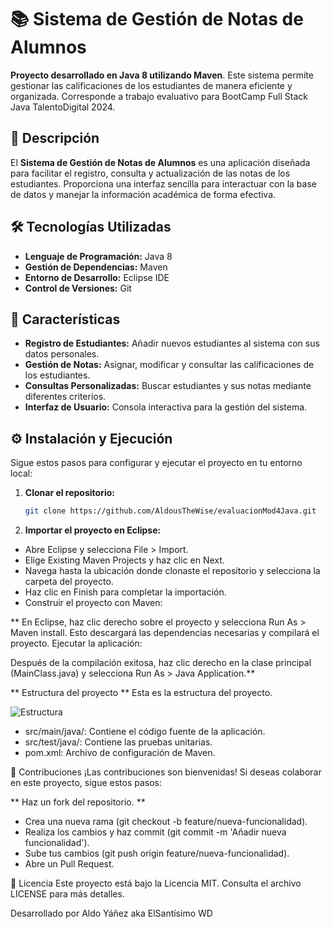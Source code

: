 # 📚 Sistema de Gestión de Notas de Alumnos

**Proyecto desarrollado en Java 8 utilizando Maven**. Este sistema permite gestionar las calificaciones de los estudiantes de manera eficiente y organizada. Corresponde a trabajo evaluativo para BootCamp Full Stack Java TalentoDigital 2024.

## 📄 Descripción

El **Sistema de Gestión de Notas de Alumnos** es una aplicación diseñada para facilitar el registro, consulta y actualización de las notas de los estudiantes. Proporciona una interfaz sencilla para interactuar con la base de datos y manejar la información académica de forma efectiva.

## 🛠️ Tecnologías Utilizadas

- **Lenguaje de Programación:** Java 8
- **Gestión de Dependencias:** Maven
- **Entorno de Desarrollo:** Eclipse IDE
- **Control de Versiones:** Git

## 🚀 Características

- **Registro de Estudiantes:** Añadir nuevos estudiantes al sistema con sus datos personales.
- **Gestión de Notas:** Asignar, modificar y consultar las calificaciones de los estudiantes.
- **Consultas Personalizadas:** Buscar estudiantes y sus notas mediante diferentes criterios.
- **Interfaz de Usuario:** Consola interactiva para la gestión del sistema.

## ⚙️ Instalación y Ejecución

Sigue estos pasos para configurar y ejecutar el proyecto en tu entorno local:

1. **Clonar el repositorio:**
   ```bash
   git clone https://github.com/AldousTheWise/evaluacionMod4Java.git
2. **Importar el proyecto en Eclipse:**

- Abre Eclipse y selecciona File > Import.
- Elige Existing Maven Projects y haz clic en Next.
- Navega hasta la ubicación donde clonaste el repositorio y selecciona la carpeta del proyecto.
- Haz clic en Finish para completar la importación.
- Construir el proyecto con Maven:

** En Eclipse, haz clic derecho sobre el proyecto y selecciona Run As > Maven install.
Esto descargará las dependencias necesarias y compilará el proyecto.
Ejecutar la aplicación:

Después de la compilación exitosa, haz clic derecho en la clase principal (MainClass.java) y selecciona Run As > Java Application.**

** Estructura del proyecto **
Esta es la estructura del proyecto.

![Estructura](src/EstructuraProyecto.png)

- src/main/java/: Contiene el código fuente de la aplicación.
- src/test/java/: Contiene las pruebas unitarias.
- pom.xml: Archivo de configuración de Maven.

🤝 Contribuciones
¡Las contribuciones son bienvenidas! Si deseas colaborar en este proyecto, sigue estos pasos:

** Haz un fork del repositorio. **
- Crea una nueva rama (git checkout -b feature/nueva-funcionalidad).
- Realiza los cambios y haz commit (git commit -m 'Añadir nueva funcionalidad').
- Sube tus cambios (git push origin feature/nueva-funcionalidad).
- Abre un Pull Request.

📄 Licencia
Este proyecto está bajo la Licencia MIT. Consulta el archivo LICENSE para más detalles.

Desarrollado por Aldo Yáñez aka ElSantísimo WD
